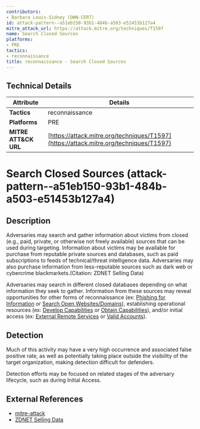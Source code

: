 ```yaml
---
contributors:
- Barbara Louis-Sidney (OWN-CERT)
id: attack-pattern--a51eb150-93b1-484b-a503-e51453b127a4
mitre_attack_url: https://attack.mitre.org/techniques/T1597
name: Search Closed Sources
platforms:
- PRE
tactics:
- reconnaissance
title: reconnaissance - Search Closed Sources
---
```


## Technical Details

| Attribute | Details |
|-----------|----------|
| **Tactics** | reconnaissance |
| **Platforms** | PRE |
| **MITRE ATT&CK URL** | [https://attack.mitre.org/techniques/T1597](https://attack.mitre.org/techniques/T1597) |

# Search Closed Sources (attack-pattern--a51eb150-93b1-484b-a503-e51453b127a4)

## Description
Adversaries may search and gather information about victims from closed (e.g., paid, private, or otherwise not freely available) sources that can be used during targeting. Information about victims may be available for purchase from reputable private sources and databases, such as paid subscriptions to feeds of technical/threat intelligence data. Adversaries may also purchase information from less-reputable sources such as dark web or cybercrime blackmarkets.(Citation: ZDNET Selling Data)

Adversaries may search in different closed databases depending on what information they seek to gather. Information from these sources may reveal opportunities for other forms of reconnaissance (ex: [Phishing for Information](https://attack.mitre.org/techniques/T1598) or [Search Open Websites/Domains](https://attack.mitre.org/techniques/T1593)), establishing operational resources (ex: [Develop Capabilities](https://attack.mitre.org/techniques/T1587) or [Obtain Capabilities](https://attack.mitre.org/techniques/T1588)), and/or initial access (ex: [External Remote Services](https://attack.mitre.org/techniques/T1133) or [Valid Accounts](https://attack.mitre.org/techniques/T1078)).

## Detection
Much of this activity may have a very high occurrence and associated false positive rate, as well as potentially taking place outside the visibility of the target organization, making detection difficult for defenders.

Detection efforts may be focused on related stages of the adversary lifecycle, such as during Initial Access.

## External References
- [mitre-attack](https://attack.mitre.org/techniques/T1597)
- [ZDNET Selling Data](https://www.zdnet.com/article/a-hacker-group-is-selling-more-than-73-million-user-records-on-the-dark-web/)

